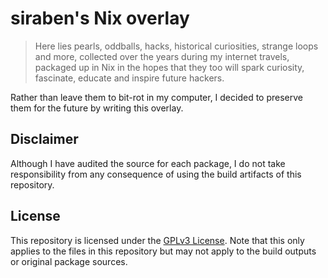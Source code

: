 # siraben's Nix overlay

> Here lies pearls, oddballs, hacks, historical curiosities, strange
> loops and more, collected over the years during my internet travels,
> packaged up in Nix in the hopes that they too will spark curiosity,
> fascinate, educate and inspire future hackers.

Rather than leave them to bit-rot in my computer, I decided to
preserve them for the future by writing this overlay.

## Disclaimer
Although I have audited the source for each package, I do not take
responsibility from any consequence of using the build artifacts of
this repository.

## License
This repository is licensed under the [GPLv3 License](LICENSE).  Note
that this only applies to the files in this repository but may not
apply to the build outputs or original package sources.
